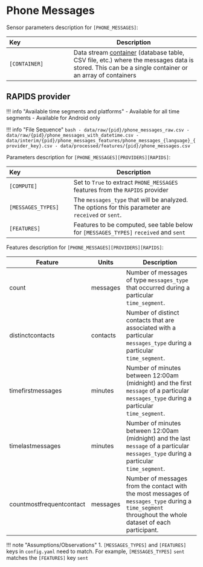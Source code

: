 # Phone Messages

Sensor parameters description for `[PHONE_MESSAGES]`:

|Key&nbsp;&nbsp;&nbsp;&nbsp;&nbsp;&nbsp;&nbsp;&nbsp;&nbsp;&nbsp;&nbsp;&nbsp;&nbsp;&nbsp;&nbsp;&nbsp;&nbsp;&nbsp;&nbsp;&nbsp;&nbsp;&nbsp;&nbsp;&nbsp;&nbsp;&nbsp;&nbsp;&nbsp;&nbsp;            | Description |
|----------------|-----------------------------------------------------------------------------------------------------------------------------------
|`[CONTAINER]`| Data stream [container](../../datastreams/data-streams-introduction/) (database table, CSV file, etc.) where the messages data is stored. This can be a single container or an array of containers  

## RAPIDS provider

!!! info "Available time segments and platforms"
    - Available for all time segments
    - Available for Android only

!!! info "File Sequence"
    ```bash
    - data/raw/{pid}/phone_messages_raw.csv
    - data/raw/{pid}/phone_messages_with_datetime.csv
    - data/interim/{pid}/phone_messages_features/phone_messages_{language}_{provider_key}.csv
    - data/processed/features/{pid}/phone_messages.csv
    ```


Parameters description for `[PHONE_MESSAGES][PROVIDERS][RAPIDS]`:

|Key&nbsp;&nbsp;&nbsp;&nbsp;&nbsp;&nbsp;&nbsp;&nbsp;&nbsp;&nbsp;&nbsp;&nbsp;&nbsp;&nbsp;&nbsp;&nbsp;&nbsp;&nbsp;&nbsp;&nbsp;&nbsp;&nbsp;&nbsp;&nbsp;&nbsp;&nbsp;&nbsp;&nbsp;&nbsp;            | Description |
|----------------|-----------------------------------------------------------------------------------------------------------------------------------
|`[COMPUTE]`| Set to `True` to extract `PHONE_MESSAGES` features from the `RAPIDS` provider|
|`[MESSAGES_TYPES]` |  The `messages_type` that will be analyzed. The options for this parameter are `received` or `sent`.
|`[FEATURES]` |         Features to be computed, see table below for `[MESSAGES_TYPES]` `received` and `sent`


Features description for `[PHONE_MESSAGES][PROVIDERS][RAPIDS]`:

|Feature                    |Units      |Description|
|-------------------------- |---------- |---------------------------|
|count                      |messages   |Number of messages of type `messages_type` that occurred during a particular `time_segment`.
|distinctcontacts           |contacts   |Number of distinct contacts that are associated with a particular `messages_type` during a particular `time_segment`.
|timefirstmessages          |minutes    |Number of minutes between 12:00am (midnight) and the first `message` of a particular `messages_type` during a particular `time_segment`.
|timelastmessages           |minutes    |Number of minutes between 12:00am (midnight) and the last `message` of a particular `messages_type` during a particular `time_segment`.
|countmostfrequentcontact   |messages   |Number of messages from the contact with the most messages of `messages_type` during a `time_segment` throughout the whole dataset of each participant.

!!! note "Assumptions/Observations"
    1. `[MESSAGES_TYPES]` and `[FEATURES]` keys in `config.yaml` need to match. For example, `[MESSAGES_TYPES]` `sent` matches the `[FEATURES]` key `sent`


